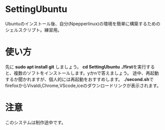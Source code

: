 # SettingUbuntu
Ubuntuのインストール後、自分(Npepperlinux)の環境を簡単に構築するためのシェルスクリプト。練習用。
# 使い方
先に
**sudo apt install git**
しましょう。
**cd SettingUbuntu**
**./first**を実行すると、複数のソフトをインストールします。yかnで答えましょう。
途中、再起動するか聞かれますが、個人的には再起動をおすすめします。
**./second.sh**でfirefoxからVivaldi,Chrome,VScode,iceのダウンロードリンクが表示されます。
# 注意
このシステムは制作途中です。
